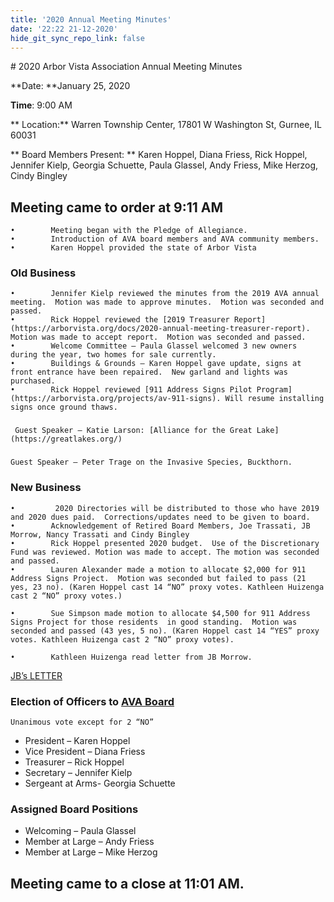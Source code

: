 ```yaml
---
title: '2020 Annual Meeting Minutes'
date: '22:22 21-12-2020'
hide_git_sync_repo_link: false
---
```


<link id="linkstyle" rel='stylesheet' href='/css/ava.css'/>
# 2020 Arbor Vista Association Annual Meeting Minutes 

 **Date:  **January 25, 2020

**Time**: 9:00 AM

** Location:**  Warren Township Center, 17801 W Washington St, Gurnee, IL 60031

** Board Members Present: ** Karen Hoppel, Diana Friess, Rick Hoppel, Jennifer Kielp, Georgia Schuette, Paula Glassel, Andy Friess, Mike Herzog, Cindy Bingley


##  Meeting came to order at 9:11 AM
    •        Meeting began with the Pledge of Allegiance.
    •        Introduction of AVA board members and AVA community members.
    •        Karen Hoppel provided the state of Arbor Vista

### Old Business
    •        Jennifer Kielp reviewed the minutes from the 2019 AVA annual meeting.  Motion was made to approve minutes.  Motion was seconded and passed.
    •        Rick Hoppel reviewed the [2019 Treasurer Report](https://arborvista.org/docs/2020-annual-meeting-treasurer-report).  Motion was made to accept report.  Motion was seconded and passed.
    •        Welcome Committee – Paula Glassel welcomed 3 new owners during the year, two homes for sale currently.
    •        Buildings & Grounds – Karen Hoppel gave update, signs at front entrance have been repaired.  New garland and lights was purchased.
    •        Rick Hoppel reviewed [911 Address Signs Pilot Program](https://arborvista.org/projects/av-911-signs). Will resume installing signs once ground thaws.

### 
     Guest Speaker – Katie Larson: [Alliance for the Great Lake](https://greatlakes.org/)

### 
    Guest Speaker – Peter Trage on the Invasive Species, Buckthorn.

### New Business
    •         2020 Directories will be distributed to those who have 2019 and 2020 dues paid.  Corrections/updates need to be given to board.
    •        Acknowledgement of Retired Board Members, Joe Trassati, JB Morrow, Nancy Trassati and Cindy Bingley
    •        Rick Hoppel presented 2020 budget.  Use of the Discretionary Fund was reviewed. Motion was made to accept. The motion was seconded and passed.
    •        Lauren Alexander made a motion to allocate $2,000 for 911 Address Signs Project.  Motion was seconded but failed to pass (21 yes, 23 no). (Karen Hoppel cast 14 “NO” proxy votes. Kathleen Huizenga cast 2 “NO” proxy votes.)

    •        Sue Simpson made motion to allocate $4,500 for 911 Address Signs Project for those residents  in good standing.  Motion was seconded and passed (43 yes, 5 no). (Karen Hoppel cast 14 “YES” proxy votes. Kathleen Huizenga cast 2 “NO” proxy votes).

    •        Kathleen Huizenga read letter from JB Morrow.      
[JB’s LETTER](https://files.hoppel.us/arborvista/Meetings/2020/JB_letter_to_AVA.pdf)


### Election of Officers  to [AVA Board](https://arborvista.org/%20ava%20board/ava%20board)

    Unanimous vote except for 2 “NO” 

*   President – Karen Hoppel
*   Vice President – Diana Friess
*   Treasurer – Rick Hoppel
*   Secretary – Jennifer Kielp
*   Sergeant at Arms- Georgia Schuette

### Assigned Board Positions

*   Welcoming – Paula Glassel
*   Member at Large – Andy Friess
*   Member at Large – Mike Herzog


## Meeting came to a close at 11:01 AM.
